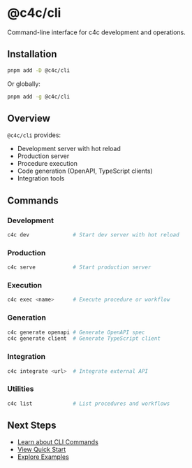 # @c4c/cli

Command-line interface for c4c development and operations.

## Installation

```bash
pnpm add -D @c4c/cli
```

Or globally:

```bash
pnpm add -g @c4c/cli
```

## Overview

`@c4c/cli` provides:

- Development server with hot reload
- Production server
- Procedure execution
- Code generation (OpenAPI, TypeScript clients)
- Integration tools

## Commands

### Development

```bash
c4c dev              # Start dev server with hot reload
```

### Production

```bash
c4c serve            # Start production server
```

### Execution

```bash
c4c exec <name>      # Execute procedure or workflow
```

### Generation

```bash
c4c generate openapi # Generate OpenAPI spec
c4c generate client  # Generate TypeScript client
```

### Integration

```bash
c4c integrate <url>  # Integrate external API
```

### Utilities

```bash
c4c list             # List procedures and workflows
```

## Next Steps

- [Learn about CLI Commands](/guide/cli)
- [View Quick Start](/guide/quick-start)
- [Explore Examples](/examples/basic)
